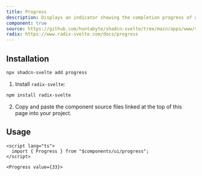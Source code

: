 ```yaml
---
title: Progress
description: Displays an indicator showing the completion progress of a task, typically displayed as a progress bar.
component: true
source: https://github.com/huntabyte/shadcn-svelte/tree/main/apps/www/src/lib/components/ui/progress
radix: https://www.radix-svelte.com/docs/progress
---
```


<script>
  import { ProgressDemo, ComponentExample, ManualInstall } from '$lib/components/docs';
</script>

<ComponentExample src="src/lib/components/docs/examples/progress/ProgressDemo.svelte">

<div slot="example" style="width: 60%;">
<ProgressDemo />
</div>

</ComponentExample>

## Installation

```bash
npx shadcn-svelte add progress
```

<ManualInstall>

1. Install `radix-svelte`:

```bash
npm install radix-svelte
```

2. Copy and paste the component source files linked at the top of this page into your project.

</ManualInstall>

## Usage

```svelte
<script lang="ts">
  import { Progress } from "$components/ui/progress";
</script>
```

```svelte
<Progress value={33}>
```
